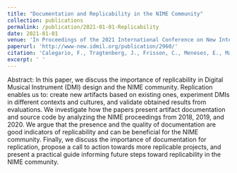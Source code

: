 ```yaml
---
title: "Documentation and Replicability in the NIME Community"
collection: publications
permalink: /publication/2021-01-01-Replicability
date: 2021-01-01
venue: 'In Proceedings of the 2021 International Conference on New Interfaces for Musical Expression'
paperurl: 'http://www-new.idmil.org/publication/2960/'
citation: 'Calegario, F., Tragtenberg, J., Frisson, C., Meneses, E., Malloch, J., Cusson, V., Wanderley, M. M. (2021). Documentation and Replicability in the NIME Community. In Proceedings of the 2021 International Conference on New Interfaces for Musical Expression.'
excerpt: ' '
---
```


Abstract:
In this paper, we discuss the importance of replicability in Digital Musical Instrument (DMI) design and the NIME community. Replication enables us to: create new artifacts based on existing ones, experiment DMIs in different contexts and cultures, and validate obtained results from evaluations. We investigate how the papers present artifact documentation and source code by analyzing the NIME proceedings from 2018, 2019, and 2020. We argue that the presence and the quality of documentation are good indicators of replicability and can be beneficial for the NIME community. Finally, we discuss the importance of documentation for replication, propose a call to action towards more replicable projects, and present a practical guide informing future steps toward replicability in the NIME community.